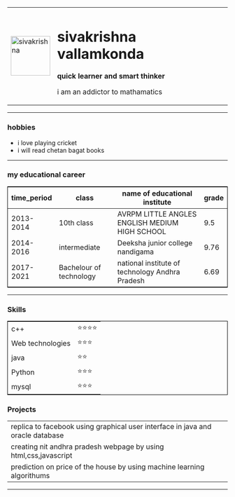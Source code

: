 <!DOCTYPE html>
<html>
  <head>
    <meta charset="utf-8">
    <title>sivakrishna's Personal Site</title>
    <link rel="stylesheet" href="css/styles.css">
  </head>

  <body>
    <table cellspacing="20" >
      <tr>
        <td><img src="https://scontent.fmaa12-1.fna.fbcdn.net/v/t1.0-9/52720476_625965301154701_2748447549504356352_o.jpg?_nc_cat=105&ccb=1-3&_nc_sid=e3f864&_nc_ohc=ejGFaw46rjgAX8GBkEE&_nc_ht=scontent.fmaa12-1.fna&oh=2a3eb307858a137f27d7cc410ea459b1&oe=606EFC73" alt="sivakrishna" height="90px" width="90px"></td>
        <td><h1>sivakrishna vallamkonda</h1>
        <p><strong>quick learner and smart thinker </strong></p>
        <p>i am an addictor to mathamatics</p></td>
      </tr>
    </table>
    <hr>
    <h3>hobbies</h3>
    <ul>
      <li>i love playing cricket</li>
      <li>i will read chetan bagat books</li>
    </ul>
    <hr>
    <h3>my educational career</h3>
    <table cellspacing="10" style="border: 1px solid black;">
      <thead>
        <tr>
          <th>time_period</th>
          <th>class</th>
          <th>name of educational institute</th>
          <th>grade</th>
        </tr>
      </thead>
      <tbody>
        <tr>
          <td>2013-2014</td>
          <td>10th class</td>
          <td>AVRPM LITTLE ANGLES ENGLISH MEDIUM HIGH SCHOOL</td>
          <td>9.5</td>
        </tr>
        <tr>
          <td>2014-2016</td>
          <td>intermediate</td>
          <td>Deeksha junior college nandigama</td>
          <td>9.76</td>
        </tr>
        <tr>
          <td>2017-2021</td>
          <td>Bachelour of technology</td>
          <td>national institute of technology Andhra Pradesh</td>
          <td>6.69</td>
        </tr>
      </tbody>
    </table>
    <hr>
    <h3>Skills</h3>
    <table cellspacing="10" style="border: 1px solid black;">
      <tr>
        <td>c++</td>
        <td>⭐⭐⭐⭐</td>
      </tr>
      <tr>
        <td>Web technologies</td>
        <td>⭐️⭐️⭐️</td>
      </tr>
       <tr>
        <td>java</td>
        <td>⭐️⭐️</td>
      </tr>
      <tr>
        <td>Python</td>
        <td>⭐️⭐️⭐️</td>
      </tr>
      <tr>
        <td>mysql</td>
        <td>⭐⭐⭐</td>
      </tr>
    </table>
    <table>
      <h3>Projects</h3>
      <tr>
        <td>replica to facebook using graphical user interface in java and oracle database</td>
      </tr>
        <tr><td>creating nit andhra pradesh webpage by using html,css,javascript</td></tr>
        <tr><td>prediction on price of the house by using machine learning algorithums</td></tr>
    </table>
    <hr>
</html>
